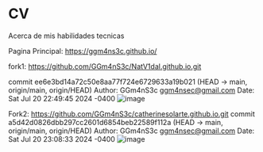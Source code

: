 # CV
Acerca de mis habilidades tecnicas

Pagina Principal: https://ggm4ns3c.github.io/

fork1: https://github.com/GGm4nS3c/NatV1dal.github.io.git

commit ee6e3bd14a72c50e8aa77f724e6729633a19b021 (HEAD -> main, origin/main, origin/HEAD)
Author: GGm4nS3c <ggm4nsec@gmail.com>
Date:   Sat Jul 20 22:49:45 2024 -0400
![image](https://github.com/user-attachments/assets/ecc65368-7fd8-4d97-878f-9f1ba8eefc25)


Fork2: https://github.com/GGm4nS3c/catherinesolarte.github.io.git
commit a5d42d0826dbb297cc2601d6854beb22589f112a (HEAD -> main, origin/main, origin/HEAD)
Author: GGm4nS3c <ggm4nsec@gmail.com>
Date:   Sat Jul 20 23:08:33 2024 -0400
![image](https://github.com/user-attachments/assets/3e0b8877-3bc8-4cc6-bb33-198fe24ea240)

